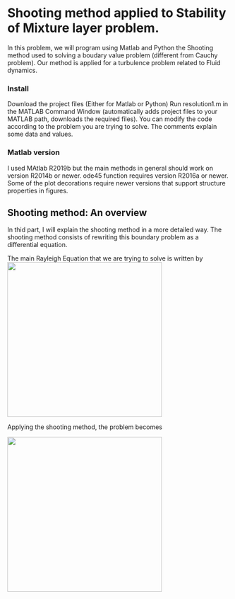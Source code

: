 
# Shooting method applied to Stability of Mixture layer problem.

In this problem, we will program using Matlab and Python the Shooting method used to solving a boudary value problem (different from Cauchy problem). Our method is applied for a turbulence problem related to Fluid dynamics. 

### Install
Download the project files (Either for Matlab or Python)
Run resolution1.m in the MATLAB Command Window (automatically adds project files to your MATLAB path, downloads the required files).
You can modify the code according to the problem you are trying to solve. The comments explain some data and values.

### Matlab version
I used MAtlab R2019b  but the main methods in general should work on version R2014b or newer. ode45 function requires version R2016a or newer. Some of the plot decorations require newer versions that support structure properties in figures. 


## Shooting method: An overview
In thid part, I will explain the shooting method in a more detailed way. The shooting method consists of rewriting this boundary problem as a differential equation.


The main Rayleigh Equation that we are trying to solve is written by
<img src="https://i.ibb.co/HppHBBn/Capture-d-e-cran-2019-12-07-a-15-28-30.png" class="center" width="350"  >


Applying the shooting method, the problem becomes

<img src="https://i.ibb.co/HppHBBn/Capture-d-e-cran-2019-12-07-a-15-28-30.png" width="350"  class="center">



